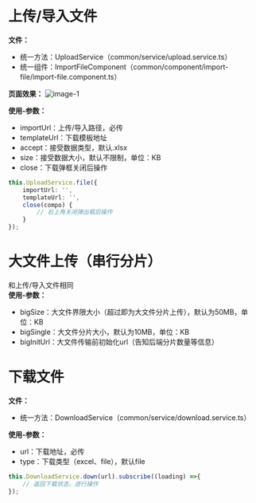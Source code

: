 # 上传/导入文件

**文件：**
- 统一方法：UploadService（common/service/upload.service.ts）
- 统一组件：ImportFileComponent（common/component/import-file/import-file.component.ts）

**页面效果：**
![image-1](assets/md/imgs/upload-file.png)

**使用-参数：**
- importUrl：上传/导入路径，必传
- templateUrl：下载模板地址
- accept：接受数据类型，默认.xlsx
- size：接受数据大小，默认不限制，单位：KB
- close：下载弹框关闭后操作
```typescript
this.UploadService.file({
	importUrl: '',
	templateUrl: '',
	close(compo) {
		// 右上角关闭弹出框后操作
	}
});
```

# 大文件上传（串行分片）

和上传/导入文件相同  
**使用-参数：**
- bigSize：大文件界限大小（超过即为大文件分片上传），默认为50MB，单位：KB
- bigSingle：大文件分片大小，默认为10MB，单位：KB
- bigInitUrl：大文件传输前初始化url（告知后端分片数量等信息）

# 下载文件

**文件：**
- 统一方法：DownloadService（common/service/download.service.ts）  

**使用-参数：**
- url：下载地址，必传
- type：下载类型（excel、file），默认file
```typescript
this.DownloadService.down(url).subscribe((loading) =>{
	// 返回下载状态，进行操作
});
```
